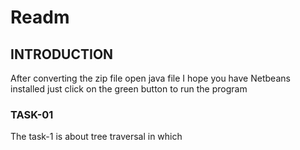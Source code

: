 # Readm
## INTRODUCTION
After converting the zip file open java file I hope you have Netbeans installed just click on the green button to run the program
### TASK-01
The task-1 is about tree traversal in which 
